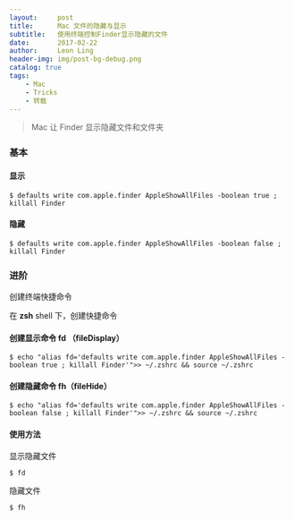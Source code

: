 ```yaml
---
layout:     post
title:      Mac 文件的隐藏与显示
subtitle:   使用终端控制Finder显示隐藏的文件
date:       2017-02-22
author:     Leon Ling
header-img: img/post-bg-debug.png
catalog: true
tags:
    - Mac
    - Tricks
    - 转载
---
```


> Mac 让 Finder 显示隐藏文件和文件夹

### 基本

#### 显示

```shell
$ defaults write com.apple.finder AppleShowAllFiles -boolean true ; killall Finder
```

#### 隐藏

```shell
$ defaults write com.apple.finder AppleShowAllFiles -boolean false ; killall Finder
```

### 进阶

创建终端快捷命令

在 **zsh** shell 下，创建快捷命令

#### 创建显示命令 fd （fileDisplay）

```shell
$ echo "alias fd='defaults write com.apple.finder AppleShowAllFiles -boolean true ; killall Finder'">> ~/.zshrc && source ~/.zshrc
```

#### 创建隐藏命令 fh（fileHide）

```shell
$ echo "alias fd='defaults write com.apple.finder AppleShowAllFiles -boolean false ; killall Finder'">> ~/.zshrc && source ~/.zshrc
```

#### 使用方法

显示隐藏文件
```shell
$ fd
```
隐藏文件

```shell
$ fh
```


​	